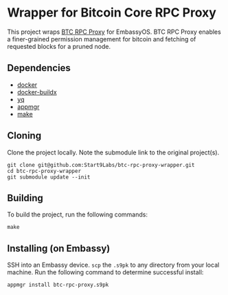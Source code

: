 # Wrapper for Bitcoin Core RPC Proxy

This project wraps [BTC RPC Proxy](https://github.com/Kixunil/btc-rpc-proxy
) for EmbassyOS. BTC RPC Proxy enables a finer-grained permission management for bitcoin and fetching of requested blocks for a pruned node.

## Dependencies

- [docker](https://docs.docker.com/get-docker)
- [docker-buildx](https://docs.docker.com/buildx/working-with-buildx/)
- [yq](https://mikefarah.gitbook.io/yq)
- [appmgr](https://github.com/Start9Labs/appmgr)
- [make](https://www.gnu.org/software/make/)

## Cloning

Clone the project locally. Note the submodule link to the original project(s). 

```
git clone git@github.com:Start9Labs/btc-rpc-proxy-wrapper.git
cd btc-rpc-proxy-wrapper
git submodule update --init

```

## Building

To build the project, run the following commands:

```
make
```

## Installing (on Embassy)

SSH into an Embassy device.
`scp` the `.s9pk` to any directory from your local machine.
Run the following command to determine successful install:

```
appmgr install btc-rpc-proxy.s9pk
```
